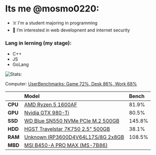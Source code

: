 # Its me @mosmo0220:
- ☠️ I'm a student majoring in programming
- 👀 I’m interested in web developnent and internet security

### Lang in lerning (my stage):
* C++
* JS
* GoLang

![Stats:](https://github-readme-stats.vercel.app/api?username=mosmo0220&theme=github_dark)

Computer:
[UserBenchmarks: Game 72%, Desk 86%, Work 68%](https://www.userbenchmark.com/UserRun/53204678)  

||Model|Bench
:----|:----|:----|
**CPU**|[AMD Ryzen 5 1600AF](https://cpu.userbenchmark.com/SpeedTest/563877/AMD-Ryzen-5-1600-Six-Core-Processor)|81.9%
**GPU**|[Nvidia GTX 980-Ti](https://gpu.userbenchmark.com/Nvidia-GTX-980-Ti/Rating/3439)|80.5%
**SSD**|[WD Blue SN550 NVMe PCIe M.2 500GB](https://ssd.userbenchmark.com/SpeedTest/998114/WDC-WDS500G2B0C-00PXH0)|145.8%
**HDD**|[HGST Travelstar 7K750 2.5" 500GB](https://hdd.userbenchmark.com/SpeedTest/789/Hitachi-HTS727550A9E364)|38.1%
**RAM**|[Unknown IRP3600D4V64L17S/8G 2x8GB](https://ram.userbenchmark.com/SpeedTest/975274/Unknown-IRP3600D4V64L17S8G-2x8GB)|108.5%
**MBD**|[MSI B450-A PRO MAX (MS-7B86)](https://www.userbenchmark.com/System/MSI-B450-A-PRO-MAX-MS-7B86/155424)|


<!---
mosmo0220/mosmo0220 is a ✨ special ✨ repository because its `README.md` (this file) appears on your GitHub profile.
You can click the Preview link to take a look at your changes.
--->
